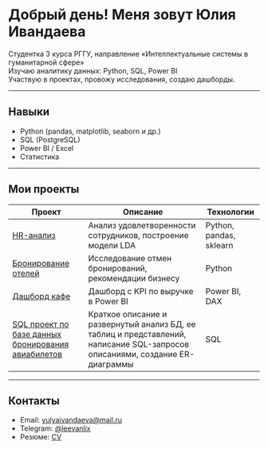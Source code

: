 # Добрый день! Меня зовут Юлия Ивандаева

Студентка 3 курса РГГУ, направление «Интеллектуальные системы в гуманитарной сфере»  
Изучаю аналитику данных: Python, SQL, Power BI  
Участвую в проектах, провожу исследования, создаю дашборды.

---

## Навыки

- Python (pandas, matplotlib, seaborn и др.)
- SQL (PostgreSQL)
- Power BI / Excel
- Статистика

---

## Мои проекты

| Проект | Описание | Технологии |
|--------|----------|------------|
| [HR-анализ](https://github.com/yulyaiv/hr-analysis) | Анализ удовлетворенности сотрудников, построение модели LDA | Python, pandas, sklearn |
| [Бронирование отелей](https://github.com/yulyaiv/hotel-booking-analysis) | Исследование отмен бронирований, рекомендации бизнесу | Python |
| [Дашборд кафе](https://github.com/yulyaiv/cafe-dashboard) | Дашборд с KPI по выручке в Power BI | Power BI, DAX |
| [SQL проект по базе данных бронирования авиабилетов](https://github.com/yulyaiv/avia-bookings) | Краткое описание и развернутый анализ БД, ее таблиц и представлений, написание SQL-запросов описаниями, создание ER-диаграммы | SQL |

---

## Контакты

- Email: yulyaivandaeva@mail.ru  
- Telegram: [@leevanlix](https://t.me/leevanlix)  
- Резюме: [CV](https://drive.google.com/file/d/1hW8Sj110zK5RGUG8sXQj_qvoaCT3ogji/view?usp=sharing)

